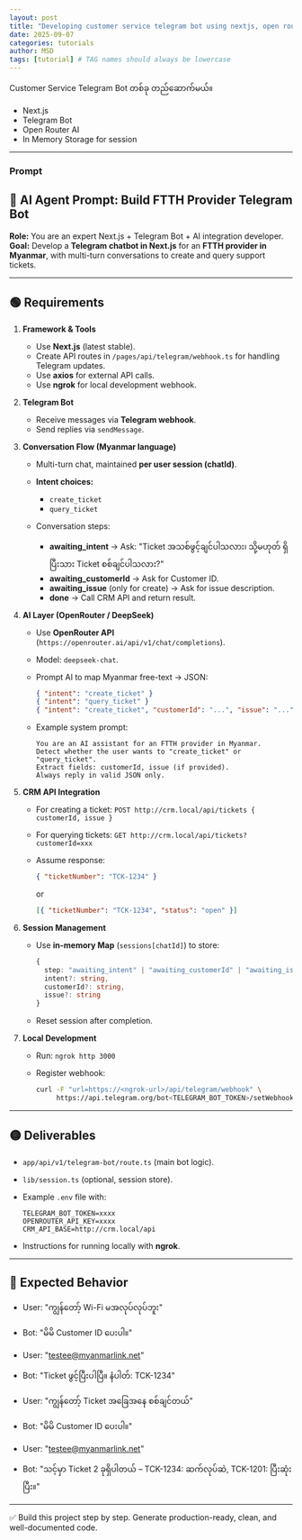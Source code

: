 ```yaml
---
layout: post
title: "Developing customer service telegram bot using nextjs, open router and ai"
date: 2025-09-07
categories: tutorials
author: MSD
tags: [tutorial] # TAG names should always be lowercase
---
```

Customer Service Telegram Bot တစ်ခု တည်ဆောက်မယ်။

- Next.js
- Telegram Bot
- Open Router AI
- In Memory Storage for session

----

### Prompt

## 📌 AI Agent Prompt: Build FTTH Provider Telegram Bot

**Role:** You are an expert Next.js + Telegram Bot + AI integration developer.
**Goal:** Develop a **Telegram chatbot in Next.js** for an **FTTH provider in Myanmar**, with multi-turn conversations to create and query support tickets.

----

## 🟢 Requirements

1. **Framework & Tools**

   - Use **Next.js** (latest stable).
   - Create API routes in `/pages/api/telegram/webhook.ts` for handling Telegram updates.
   - Use **axios** for external API calls.
   - Use **ngrok** for local development webhook.

2. **Telegram Bot**

   - Receive messages via **Telegram webhook**.
   - Send replies via `sendMessage`.

3. **Conversation Flow (Myanmar language)**

   - Multi-turn chat, maintained **per user session (chatId)**.
   - **Intent choices:**

     - `create_ticket`
     - `query_ticket`
   - Conversation steps:

     - **awaiting_intent** → Ask: "Ticket အသစ်ဖွင့်ချင်ပါသလား၊ သို့မဟုတ် ရှိပြီးသား Ticket စစ်ချင်ပါသလား?"
     - **awaiting_customerId** → Ask for Customer ID.
     - **awaiting_issue** (only for create) → Ask for issue description.
     - **done** → Call CRM API and return result.

4. **AI Layer (OpenRouter / DeepSeek)**

   - Use **OpenRouter API** (`https://openrouter.ai/api/v1/chat/completions`).

   - Model: `deepseek-chat`.

   - Prompt AI to map Myanmar free-text → JSON:

     ```json
     { "intent": "create_ticket" }
     { "intent": "query_ticket" }
     { "intent": "create_ticket", "customerId": "...", "issue": "..." }
     ```

   - Example system prompt:

     ```text
     You are an AI assistant for an FTTH provider in Myanmar.
     Detect whether the user wants to "create_ticket" or "query_ticket".
     Extract fields: customerId, issue (if provided).
     Always reply in valid JSON only.
     ```

5. **CRM API Integration**

   - For creating a ticket: `POST http://crm.local/api/tickets { customerId, issue }`
   - For querying tickets: `GET http://crm.local/api/tickets?customerId=xxx`
   - Assume response:

     ```json
     { "ticketNumber": "TCK-1234" }
     ```

     or

     ```json
     [{ "ticketNumber": "TCK-1234", "status": "open" }]
     ```

6. **Session Management**

   - Use **in-memory Map** (`sessions[chatId]`) to store:

     ```ts
     {
       step: "awaiting_intent" | "awaiting_customerId" | "awaiting_issue" | "done",
       intent?: string,
       customerId?: string,
       issue?: string
     }
     ```

   - Reset session after completion.

7. **Local Development**

   - Run: `ngrok http 3000`
   - Register webhook:

     ```bash
     curl -F "url=https://<ngrok-url>/api/telegram/webhook" \
          https://api.telegram.org/bot<TELEGRAM_BOT_TOKEN>/setWebhook
     ```

----

## 🟡 Deliverables

- `app/api/v1/telegram-bot/route.ts` (main bot logic).
- `lib/session.ts` (optional, session store).
- Example `.env` file with:

  ```env
  TELEGRAM_BOT_TOKEN=xxxx
  OPENROUTER_API_KEY=xxxx
  CRM_API_BASE=http://crm.local/api
  ```

- Instructions for running locally with **ngrok**.

----

## 🔵 Expected Behavior

- User: "ကျွန်တော့် Wi-Fi မအလုပ်လုပ်ဘူး"

- Bot: "မိမိ Customer ID ပေးပါ။"

- User: "[testee@myanmarlink.net](mailto:testee@myanmarlink.net)"

- Bot: "Ticket ဖွင့်ပြီးပါပြီ။ နံပါတ်: TCK-1234"

- User: "ကျွန်တော့် Ticket အခြေအနေ စစ်ချင်တယ်"

- Bot: "မိမိ Customer ID ပေးပါ။"

- User: "[testee@myanmarlink.net](mailto:testee@myanmarlink.net)"

- Bot: "သင့်မှာ Ticket 2 ခုရှိပါတယ် – TCK-1234: ဆက်လုပ်ဆဲ, TCK-1201: ပြီးဆုံးပြီး။"

----

✅ Build this project step by step. Generate production-ready, clean, and well-documented code.
